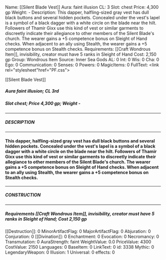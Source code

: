Name: [[Silent Blade Vest]]
Aura: faint illusion
CL: 3
Slot: chest
Price: 4,300 gp
Weight: -
Description: This dapper, halfling-sized gray vest has dull black buttons and several hidden pockets. Concealed under the vest's lapel is a symbol of a black dagger with a white circle on the blade near the hilt. Followers of Thamir Gixx use this kind of vest or similar garments to discreetly indicate their allegiance to other members of the Silent Blade's church. The wearer gains a +5 competence bonus on Sleight of Hand checks. When adjacent to an ally using Stealth, the wearer gains a +5 competence bonus on Stealth checks.
Requirements: [[Craft Wondrous Item]], invisibility, creator must have 5 ranks in Sleight of Hand
Cost: 2,150 gp
Group: Wondrous Item
Source: Inner Sea Gods
AL: 0
Int: 0
Wis: 0
Cha: 0
Ego: 0
Communication: 0
Senses: 0
Powers: 0
MagicItems: 0
FullText: <link rel="stylesheet"href="PF.css"><div class="heading"><p class="alignleft">[[Silent Blade Vest]]</p><div style="clear: both;"></div></div><div><h5><b>Aura </b>faint illusion; <b>CL </b>3rd</h5><h5><b>Slot </b>chest; <b>Price </b>4,300 gp; <b>Weight </b>-</h5></div><hr/><div><h5><b>DESCRIPTION</b></h5></div><hr/><div><h4><p>This dapper, halfling-sized gray vest has dull black buttons and several hidden pockets. Concealed under the vest's lapel is a symbol of a black dagger with a white circle on the blade near the hilt. Followers of Thamir Gixx use this kind of vest or similar garments to discreetly indicate their allegiance to other members of the Silent Blade's church. The wearer gains a +5 competence bonus on Sleight of Hand checks. When adjacent to an ally using Stealth, the wearer gains a +5 competence bonus on Stealth checks.</p></h4></div><hr/><div><h5><b>CONSTRUCTION</b></h5></div><hr/><div><h5><b>Requirements </b>[[Craft Wondrous Item]], <i>invisibility</i>, creator must have 5 ranks in Sleight of Hand; <b>Cost </b>2,150 gp</h5></div>
[[Destruction]]: 0
MinorArtifactFlag: 0
MajorArtifactFlag: 0
Abjuration: 0
Conjuration: 0
[[Divination]]: 0
Enchantment: 0
Evocation: 0
Necromancy: 0
Transmutation: 0
AuraStrength: faint
WeightValue: 0.0
PriceValue: 4300
CostValue: 2150
Languages: 0
BaseItem: 0
LinkText: 0
id: 3338
Mythic: 0
LegendaryWeapon: 0
Illusion: 1
Universal: 0
effects: 0
